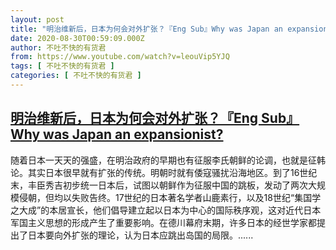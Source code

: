 ```yaml
---
layout: post
title: "明治维新后，日本为何会对外扩张？『Eng Sub』Why was Japan an expansionist?"
date: 2020-08-30T00:59:09.000Z
author: 不吐不快的有货君
from: https://www.youtube.com/watch?v=leouVip5YJQ
tags: [ 不吐不快的有货君 ]
categories: [ 不吐不快的有货君 ]
---
```

<!--1598749149000-->
[明治维新后，日本为何会对外扩张？『Eng Sub』Why was Japan an expansionist?](https://www.youtube.com/watch?v=leouVip5YJQ)
------

<div>
随着日本一天天的强盛，在明治政府的早期也有征服李氏朝鲜的论调，也就是征韩论。其实日本很早就有扩张的传统。明朝时就有倭寇骚扰沿海地区。到了16世纪末，丰臣秀吉初步统一日本后，试图以朝鲜作为征服中国的跳板，发动了两次大规模侵朝，但均以失败告终。17世纪的日本著名学者山鹿素行，以及18世纪“集国学之大成”的本居宣长，他们倡导建立起以日本为中心的国际秩序观，这对近代日本军国主义思想的形成产生了重要影响。在德川幕府末期，许多日本的经世学家都提出了日本要向外扩张的理论，认为日本应跳出岛国的局限。......
</div>

